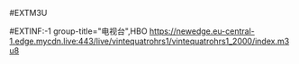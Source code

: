 #EXTM3U


#EXTINF:-1 group-title="电视台",HBO
https://newedge.eu-central-1.edge.mycdn.live:443/live/vintequatrohrs1/vintequatrohrs1_2000/index.m3u8
